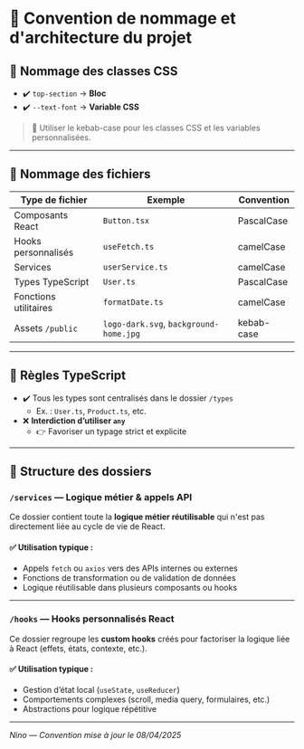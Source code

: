 # 🧭 Convention de nommage et d'architecture du projet

## 🎨 Nommage des classes CSS

- ✔️ `top-section` → **Bloc**
- ✔️ `--text-font` → **Variable CSS**

> 📌 Utiliser le kebab-case pour les classes CSS et les variables personnalisées.

---

## 📄 Nommage des fichiers

| Type de fichier      | Exemple               | Convention    |
|----------------------|------------------------|----------------|
| Composants React     | `Button.tsx`           | PascalCase     |
| Hooks personnalisés  | `useFetch.ts`          | camelCase      |
| Services             | `userService.ts`       | camelCase      |
| Types TypeScript     | `User.ts`              | PascalCase     |
| Fonctions utilitaires| `formatDate.ts`        | camelCase      |
| Assets `/public`     | `logo-dark.svg`, `background-home.jpg` | kebab-case  |

---

## 📘 Règles TypeScript

- ✔️ Tous les types sont centralisés dans le dossier `/types`
  - Ex. : `User.ts`, `Product.ts`, etc.
- ❌ **Interdiction d’utiliser `any`**
  - 👉 Favoriser un typage strict et explicite

---

## 📁 Structure des dossiers

### `/services` — Logique métier & appels API

Ce dossier contient toute la **logique métier réutilisable** qui n'est pas directement liée au cycle de vie de React.

#### ✅ Utilisation typique :
- Appels `fetch` ou `axios` vers des APIs internes ou externes
- Fonctions de transformation ou de validation de données
- Logique réutilisable dans plusieurs composants ou hooks

---

### `/hooks` — Hooks personnalisés React

Ce dossier regroupe les **custom hooks** créés pour factoriser la logique liée à React (effets, états, contexte, etc.).

#### ✅ Utilisation typique :
- Gestion d’état local (`useState`, `useReducer`)
- Comportements complexes (scroll, media query, formulaires, etc.)
- Abstractions pour logique répétitive

---

_Nino — Convention mise à jour le 08/04/2025_
